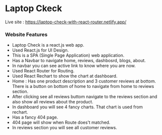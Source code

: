 # Laptop Ckeck

Live site : https://laptop-check-with-react-router.netlify.app/

### Website Features
- Laptop Check is a react.js web app.
- Used React.js for UI Design.
- This is a SPA (Single Page Application) web application.
- Has a Navbar to navigate home, reviews, dashbosrd, blogs, about.
- In navbar you can see active link to know where you are now.
- Used React Router for Routing.
- Used React Rechart to show the chart at dashboard.
- Home : Has one product description and 3 customer reviews at bottom. There is a button on bottom of home to navigate from home to reviews section.
- After clicking see all reviews buttom navigate to the reviews section and also show all reviews about the product.
- In dashboard you will see 4 fancy charts. That chart is used from rechart.
- Has a fancy 404 page. 
- 404 page will show when Route does't matched.
- In reviews section you will see all customer reviews. 

